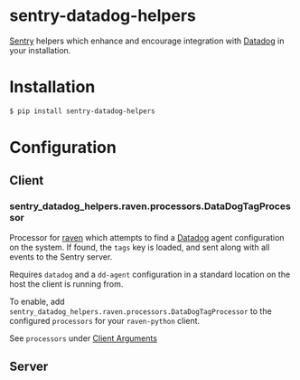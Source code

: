 sentry-datadog-helpers
======================

[Sentry](https://github.com/getsentry/sentry) helpers which enhance
and encourage integration with [Datadog](https://www.datadoghq.com)
in your installation.

# Installation

```bash
$ pip install sentry-datadog-helpers
```

# Configuration

## Client

### sentry_datadog_helpers.raven.processors.DataDogTagProcessor

Processor for [raven](https://github.com/getsentry/raven-python)
which attempts to find a [Datadog](https://www.datadoghq.com)
agent configuration on the system. If found, the `tags` key is
loaded, and sent along with all events to the Sentry server.

Requires `datadog` and a `dd-agent` configuration in a standard
location on the host the client is running from.

To enable, add `sentry_datadog_helpers.raven.processors.DataDogTagProcessor`
to the configured `processors` for your `raven-python` client.

See `processors` under [Client Arguments](https://docs.getsentry.com/hosted/clients/python/advanced/#client-arguments)

## Server

